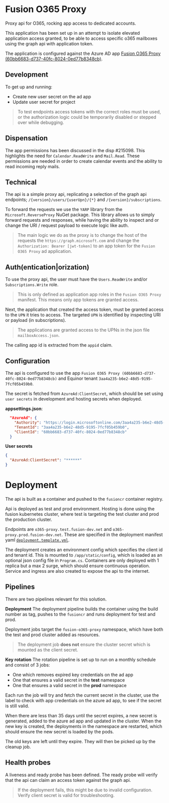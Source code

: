 # Fusion O365 Proxy
Proxy api for O365, rocking app access to dedicated accounts.

This application has been set up in an attempt to isolate elevated application access granted, to be able to access specific o365 mailboxes using the graph api with application token.

The application is configured against the Azure AD app [Fusion O365 Proxy (60bb6683-d737-40fc-8024-0ed77b8348cb)](https://portal.azure.com/#blade/Microsoft_AAD_RegisteredApps/ApplicationMenuBlade/Overview/appId/60bb6683-d737-40fc-8024-0ed77b8348cb/isMSAApp/).

## Development
To get up and running:
- Create new user secret on the ad app
- Update user secret for project

> To test endpoints access tokens with the correct roles must be used, or the authorization logic could be temporarily disabled or stepped over while debugging.

## Dispensation
The app permissions has been discussed in the disp #215098. This highlights the need for `Calendar.ReadWrite` and `Mail.Read`. These permissions are needed in order to create calendar events and the ability to read incoming reply mails.

## Technical
The api is a simple proxy api, replicating a selection of the graph api endpoints; `/{version}/users/{userUpn}/{*}` and `/{version}/subscriptions`. 

To forward the requests we use the `YARP` library from the `Microsoft.ReverseProxy` NuGet package. This library allows us to simply forward requests and responses, while having the ability to inspect and or change the URI / request payload to execute logic like auth.

> The main logic we do as the proxy is to change the host of the requests the `https://graph.microsoft.com` and change the `Authorization: Bearer [jwt-token]` to an app token for the `Fusion O365 Proxy` ad application.


## Auth(entication|orization)
To use the proxy api, the user must have the `Users.ReadWrite` and/or `Subscriptions.Write` role. 

> This is only defined as application app roles in the `Fusion O365 Proxy` manifest. This means only app tokens are granted access.

Next, the application that created the access token, must be granted access to the `UPN` it tries to access. The targeted `UPN` is identified by inspecting URI or payload (in subscriptions). 

> The applications are granted access to the UPNs in the json file `mailboxAccess.json`. 

The calling app id is extracted from the `appid` claim.

## Configuration
The api is configured to use the app `Fusion O365 Proxy (60bb6683-d737-40fc-8024-0ed77b8348cb)` and Equinor tenant `3aa4a235-b6e2-48d5-9195-7fcf05b459b0`.

The secret is fetched from `AzureAd:ClientSecret`, which should be set using `user secrets` in development and hosting secrets when deployed.

**appsettings.json**:
```json
  "AzureAd": {
    "Authority": "https://login.microsoftonline.com/3aa4a235-b6e2-48d5-9195-7fcf05b459b0",
    "TenantId": "3aa4a235-b6e2-48d5-9195-7fcf05b459b0",
    "ClientId": "60bb6683-d737-40fc-8024-0ed77b8348cb"
  }
```

**User secrets**
```json
{
  "AzureAd:ClientSecret": "******"
}
```

# Deployment
The api is built as a container and pushed to the `fusioncr` container registry. 

Api is deployed as test and prod environment. Hosting is done using the fusion kubernetes cluster, where test is targeting the test cluster and prod the production cluster.

Endpoints are `o365-proxy.test.fusion-dev.net` and `o365-proxy.prod.fusion-dev.net`. These are specified in the deployment manifest yaml [`deployment.template.yml`](k8s/deployment.template.yml).

The deployment creates an environment config which specifies the client id and tenant id. This is mounted to `/app/static/config`, which is loaded as an optional json config file in `Program.cs`.
Containers are only deployed with 1 replica but a max 2 surge, which should ensure continuous operation.
Service and ingress are also created to expose the api to the internet.

## Pipelines

There are two pipelines relevant for this solution. 

**Deployment**
The deployment pipeline builds the container using the build number as tag, pushes to the `fusioncr` and runs deployment for test and prod.

Deployment jobs target the `fusion-o365-proxy` namespace, which have both the test and prod cluster added as resources.

> The deployment job **does not** ensure the cluster secret which is mounted as the client secret.

**Key rotation**
The rotation pipeline is set up to run on a monthly schedule and consist of 3 jobs:
- One which removes expired key credentials on the ad app
- One that ensures a valid secret in the **test** namespace
- One that ensures a valid secret in the **prod** namespace

Each run the job will try and fetch the current secret in the cluster, use the label to check with app credentials on the azure ad app, to see if the secret is still valid. 

When there are less than 35 days until the secret expires, a new secret is generated, added to the azure ad app and updated in the cluster.
When the new key is created, the deployments in the namespace are restarted, which should ensure the new secret is loaded by the pods.

The old keys are left until they expire. They will then be picked up by the cleanup job.

## Health probes

A liveness and ready probe has been defined. The ready probe will verify that the api can claim an access token against the graph api.

> If the deployment fails, this might be due to invalid configuration. Verify client secret is valid for troubleshooting.
